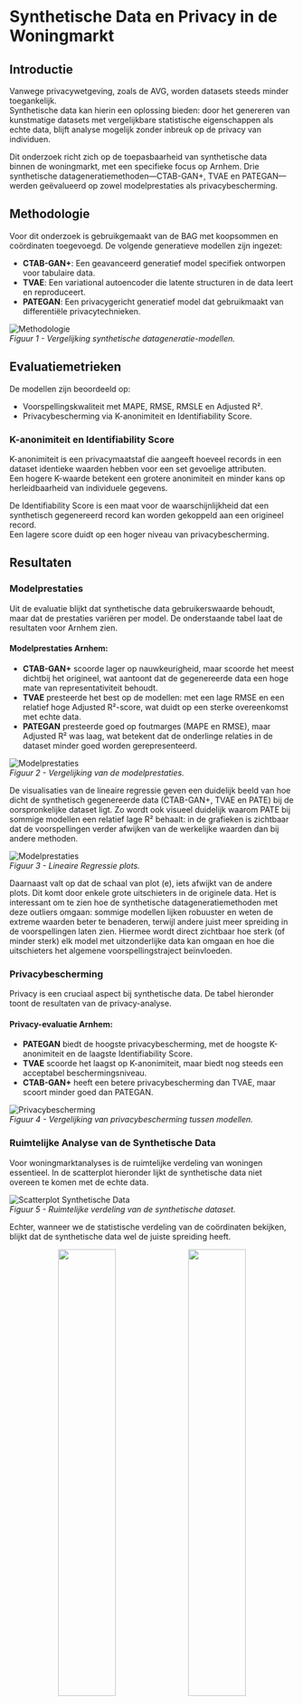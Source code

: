 # Synthetische Data en Privacy in de Woningmarkt

## Introductie

Vanwege privacywetgeving, zoals de AVG, worden datasets steeds minder toegankelijk.  
Synthetische data kan hierin een oplossing bieden: door het genereren van kunstmatige datasets met vergelijkbare statistische eigenschappen als echte data, blijft analyse mogelijk zonder inbreuk op de privacy van individuen.

Dit onderzoek richt zich op de toepasbaarheid van synthetische data binnen de woningmarkt, met een specifieke focus op Arnhem. Drie synthetische datageneratiemethoden—CTAB-GAN+, TVAE en PATEGAN—werden geëvalueerd op zowel modelprestaties als privacybescherming.

## Methodologie

Voor dit onderzoek is gebruikgemaakt van de BAG met koopsommen en coördinaten toegevoegd. De volgende generatieve modellen zijn ingezet:

- **CTAB-GAN+**: Een geavanceerd generatief model specifiek ontworpen voor tabulaire data.
- **TVAE**: Een variational autoencoder die latente structuren in de data leert en reproduceert.
- **PATEGAN**: Een privacygericht generatief model dat gebruikmaakt van differentiële privacytechnieken.

![Methodologie](/assets/images/synthetische_data/image006.jpg)  
*Figuur 1 - Vergelijking synthetische datageneratie-modellen.*

## Evaluatiemetrieken

De modellen zijn beoordeeld op:

- Voorspellingskwaliteit met MAPE, RMSE, RMSLE en Adjusted R².
- Privacybescherming via K-anonimiteit en Identifiability Score.

### K-anonimiteit en Identifiability Score

K-anonimiteit is een privacymaatstaf die aangeeft hoeveel records in een dataset identieke waarden hebben voor een set gevoelige attributen.  
Een hogere K-waarde betekent een grotere anonimiteit en minder kans op herleidbaarheid van individuele gegevens.

De Identifiability Score is een maat voor de waarschijnlijkheid dat een synthetisch gegenereerd record kan worden gekoppeld aan een origineel record.  
Een lagere score duidt op een hoger niveau van privacybescherming.

## Resultaten

### Modelprestaties

Uit de evaluatie blijkt dat synthetische data gebruikerswaarde behoudt, maar dat de prestaties variëren per model. De onderstaande tabel laat de resultaten voor Arnhem zien.

#### Modelprestaties Arnhem:

- **CTAB-GAN+** scoorde lager op nauwkeurigheid, maar scoorde het meest dichtbij het origineel, wat aantoont dat de gegenereerde data een hoge mate van representativiteit behoudt.
- **TVAE** presteerde het best op de modellen: met een lage RMSE en een relatief hoge Adjusted R²-score, wat duidt op een sterke overeenkomst met echte data.
- **PATEGAN** presteerde goed op foutmarges (MAPE en RMSE), maar Adjusted R² was laag, wat betekent dat de onderlinge relaties in de dataset minder goed worden gerepresenteerd.

![Modelprestaties](/assets/images/synthetische_data/image001.jpg)  
*Figuur 2 - Vergelijking van de modelprestaties.*

De visualisaties van de lineaire regressie geven een duidelijk beeld van hoe dicht de synthetisch gegenereerde data (CTAB-GAN+, TVAE en PATE) bij de oorspronkelijke dataset ligt. Zo wordt ook visueel duidelijk waarom PATE bij sommige modellen een relatief lage R² behaalt: in de grafieken is zichtbaar dat de voorspellingen verder afwijken van de werkelijke waarden dan bij andere methoden.

![Modelprestaties](/assets/images/synthetische_data/image010.jpg)  
*Figuur 3 - Lineaire Regressie plots.*

Daarnaast valt op dat de schaal van plot (e), iets afwijkt van de andere plots. Dit komt door enkele grote uitschieters in de originele data. Het is interessant om te zien hoe de synthetische datageneratiemethoden met deze outliers omgaan: sommige modellen lijken robuuster en weten de extreme waarden beter te benaderen, terwijl andere juist meer spreiding in de voorspellingen laten zien. Hiermee wordt direct zichtbaar hoe sterk (of minder sterk) elk model met uitzonderlijke data kan omgaan en hoe die uitschieters het algemene voorspellingstraject beïnvloeden.

### Privacybescherming

Privacy is een cruciaal aspect bij synthetische data. De tabel hieronder toont de resultaten van de privacy-analyse.

#### Privacy-evaluatie Arnhem:

- **PATEGAN** biedt de hoogste privacybescherming, met de hoogste K-anonimiteit en de laagste Identifiability Score.
- **TVAE** scoorde het laagst op K-anonimiteit, maar biedt nog steeds een acceptabel beschermingsniveau.
- **CTAB-GAN+** heeft een betere privacybescherming dan TVAE, maar scoort minder goed dan PATEGAN.

![Privacybescherming](/assets/images/synthetische_data/image002.jpg)  
*Figuur 4 - Vergelijking van privacybescherming tussen modellen.*

### Ruimtelijke Analyse van de Synthetische Data

Voor woningmarktanalyses is de ruimtelijke verdeling van woningen essentieel. In de scatterplot hieronder lijkt de synthetische data niet overeen te komen met de echte data.

![Scatterplot Synthetische Data](../assets/images/synthetische_data/image008.jpg)  
*Figuur 5 - Ruimtelijke verdeling van de synthetische dataset.*

Echter, wanneer we de statistische verdeling van de coördinaten bekijken, blijkt dat de synthetische data wel de juiste spreiding heeft.
<p align="center">
  <img src="/assets/images/synthetische_data/image009.jpg" width="45%">
  <img src="/assets/images/synthetische_data/image007.jpg" width="45%">
</p>
*Figuur 6 - verdeling van de coordinaten.*

Dit komt doordat de algemene datageneratiemethoden goed zijn in het nabootsen van de dataspreiding, maar moeite hebben met het vastleggen van de relatie tussen x- en y-coördinaten. Hierin presteert het GeoPointGAN-model aanzienlijk beter, zoals te zien is aan de bijgevoegde plots.

<p align="center">
  <img src="/assets/images/synthetische_data/image003.jpg" width="32%">
  <img src="/assets/images/synthetische_data/image004.jpg" width="32%">
  <img src="/assets/images/synthetische_data/image005.jpg" width="32%">
</p>
*Figuur 7 - Ruimtelijke verdeling van de echte en synthetische dataset GeoPointGan.*

## Conclusie

CTAB-GAN+ blijkt zeer effectief in het nauwkeurig reproduceren van complexe datapatronen. Dit maakt het model geschikt voor situaties waar datakwaliteit prioriteit heeft. TVAE biedt een goede balans tussen privacy en bruikbaarheid, wat het toepasbaar maakt op verschillende typen datasets. PATEGAN onderscheidt zich door zijn ingebouwde differentiële privacymechanismen, die resulteren in een hoge K-anonimisatie en lage Identifiability Score. Echter vertoont de methode wisselende prestaties wat betreft de algehele datakwaliteit.

Deze bevindingen tonen aan dat synthetische datageneratie een effectieve oplossing kan zijn om privacy te beschermen en tegelijkertijd data toegankelijk te maken voor woningmarktonderzoek. Aangezien financiële gegevens van personen zeer gevoelig zijn, is PATEGAN op dit moment de meest geschikte optie. Deze aanpak minimaliseert het risico op herleiding naar individuele persoonsgegevens, terwijl de data nog steeds bruikbaar blijft voor verdere analyse.

---

**Door: Yoran Bakker**
